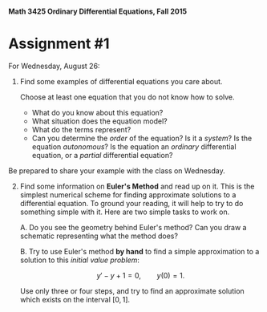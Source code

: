 #### Math 3425 Ordinary Differential Equations, Fall 2015
# Assignment \#1

For Wednesday, August 26:

1. Find some examples of differential equations you care about.

    Choose at least one equation that you do not know how to solve.
    * What do you know about this equation?
    * What situation does the equation model?
    * What do the terms represent?
    * Can you determine the _order_ of the equation? Is it a _system_?
      Is the equation _autonomous_? Is the equation an _ordinary_ differential
      equation, or a _partial_ differential equation?

 Be prepared to share your example with the class on Wednesday.

2. Find some information on **Euler's Method** and read up on it. This is the
    simplest numerical scheme for finding approximate solutions to a differential
    equation. To ground your reading, it will help to try to do something simple
    with it. Here are two simple tasks to work on.

    A. Do you see the geometry behind Euler's method? Can you draw a schematic
      representing what the method does?

    B. Try to use Euler's method **by hand** to find a simple approximation to a
      solution to this _initial value problem_:

      $$ y' - y + 1 = 0, \qquad y(0) = 1. $$

      Use only three or four steps, and try to find an approximate solution which
      exists on the interval $[0,1]$.